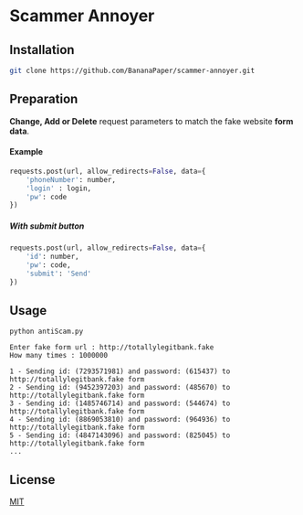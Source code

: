 # **Scammer Annoyer**


## Installation
```bash
git clone https://github.com/BananaPaper/scammer-annoyer.git
```

## Preparation
**Change, Add or Delete** request parameters to match the fake website **form data**.

#### Example
```Python
requests.post(url, allow_redirects=False, data={
    'phoneNumber': number,
    'login' : login,
    'pw': code
})
```

##### With submit button
```Python
requests.post(url, allow_redirects=False, data={
    'id': number,
    'pw': code,
    'submit': 'Send'
})
```


## Usage

```
python antiScam.py

Enter fake form url : http://totallylegitbank.fake
How many times : 1000000
```

```
1 - Sending id: (7293571981) and password: (615437) to http://totallylegitbank.fake form
2 - Sending id: (9452397203) and password: (485670) to http://totallylegitbank.fake form
3 - Sending id: (1485746714) and password: (544674) to http://totallylegitbank.fake form
4 - Sending id: (8869053810) and password: (964936) to http://totallylegitbank.fake form
5 - Sending id: (4847143096) and password: (825045) to http://totallylegitbank.fake form
...
```

## License
[MIT](https://choosealicense.com/licenses/mit/)
